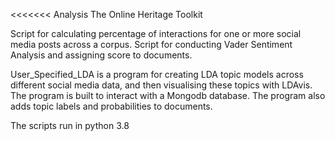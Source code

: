 
<<<<<<< Analysis
The Online Heritage Toolkit

Script for calculating percentage of interactions for one or more social media posts across a corpus.
Script for conducting Vader Sentiment Analysis and assigning score to documents.

User_Specified_LDA is a program for creating LDA topic models across different social media data, and then visualising these topics with LDAvis. 
The program is built to interact with a Mongodb database.
The program also adds topic labels and probabilities to documents.

The scripts run in python 3.8

>>>>>>> 
